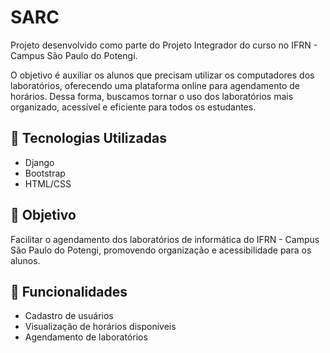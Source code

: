 # SARC
Projeto desenvolvido como parte do Projeto Integrador do curso no IFRN - Campus São Paulo do Potengi.

O objetivo é auxiliar os alunos que precisam utilizar os computadores dos laboratórios, oferecendo uma plataforma online para agendamento de horários. Dessa forma, buscamos tornar o uso dos laboratórios mais organizado, acessível e eficiente para todos os estudantes.

## 🔧 Tecnologias Utilizadas
- Django
- Bootstrap
- HTML/CSS

## 🎯 Objetivo
Facilitar o agendamento dos laboratórios de informática do IFRN - Campus São Paulo do Potengi, promovendo organização e acessibilidade para os alunos.

## 📌 Funcionalidades
- Cadastro de usuários
- Visualização de horários disponíveis
- Agendamento de laboratórios

